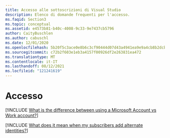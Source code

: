 ```yaml
---
title: Accesso alle sottoscrizioni di Visual Studio
description: Elenco di domande frequenti per l'accesso.
ms.faqid: Section3
ms.topic: conceptual
ms.assetid: e4573b81-b40c-4008-9c33-9e7437cb5796
author: CaityBuschlen
ms.author: cabuschl
ms.date: 12/01/2020
ms.openlocfilehash: 5b20f5c3ace0e8b6c3cf90444d07d43a4941ea9e9a4cb8b2dcbaec1b891fe656
ms.sourcegitcommit: c72b2f603e1eb3a4157f00926df2e263831ea472
ms.translationtype: MT
ms.contentlocale: it-IT
ms.lasthandoff: 08/12/2021
ms.locfileid: "121241619"
---
```

# <a name="signing-in"></a>Accesso

[!INCLUDE [What is the difference between using a Microsoft Account vs Work account?](includes/microsoft-account-vs-work-accounts.md)]

[!INCLUDE [What does it mean when my subscribers add alternate identities?](includes/add-alternate-identities.md)]
